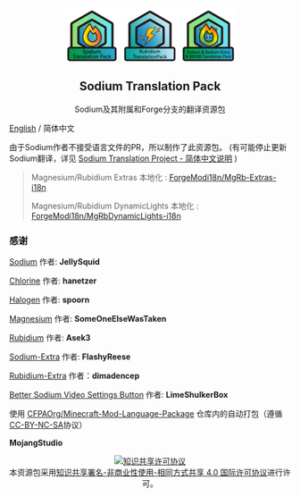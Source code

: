 <p align="center">
 <img width="100px" src="OLD/icons/PackIcon/bitmap-png/SodiumPack.png" align="center" alt="" />
 <img width="100px" src="OLD/icons/PackIcon/bitmap-png/RubidiumPack.png" align="center" alt="" />
 <img width="100px" src="OLD/icons/PackIcon/bitmap-png/SodiumAllPack.png" align="center" alt="" />
 <h2 align="center">Sodium Translation Pack</h2>
 <p align="center">Sodium及其附属和Forge分支的翻译资源包</p>

[English](README-EN.md) / 简体中文

由于Sodium作者不接受语言文件的PR，所以制作了此资源包。
(有可能停止更新Sodium翻译，详见 [Sodium Translation Project - 简体中文说明](https://gist.github.com/TexBlock/1f5628574b1d6cd7df7243c8bcc552c6) )

> 
> Magnesium/Rubidium Extras 本地化 : [ForgeModi18n/MgRb-Extras-i18n](https://github.com/ForgeModi18n/MgRb-Extras-i18n)
> 
> Magnesium/Rubidium DynamicLights 本地化 : [ForgeModi18n/MgRbDynamicLights-i18n](https://github.com/ForgeModi18n/MgRbDynamicLights-i18n)

### 感谢

[Sodium](https://github.com/jellysquid3/sodium-fabric) 作者: **JellySquid**

[Chlorine](https://github.com/HalogenMods/Chlorine) 作者: **hanetzer**

[Halogen](https://github.com/spoorn/sodium-forge) 作者: **spoorn**

[Magnesium](https://github.com/Someone-Else-Was-Taken/Magnesium) 作者: **SomeOneElseWasTaken**

[Rubidium](https://github.com/Asek3/Rubidium) 作者: **Asek3**

[Sodium-Extra](https://github.com/FlashyReese/sodium-extra-fabric) 作者: **FlashyReese**

[Rubidium-Extra](https://www.curseforge.com/minecraft/mc-mods/sodium-extra-forge) 作者：**dimadencep**

[Better Sodium Video Settings Button](https://github.com/LimeShulkerBox/better-sodium-video-settings) 作者: **LimeShulkerBox**

使用 [CFPAOrg/Minecraft-Mod-Language-Package](https://github.com/CFPAOrg/Minecraft-Mod-Language-Package) 仓库内的自动打包（遵循[CC-BY-NC-SA](http://creativecommons.org/licenses/by-nc-sa/4.0/)协议）

**MojangStudio**

<p align="center">
<a rel="license" href="http://creativecommons.org/licenses/by-nc-sa/4.0/"><img alt="知识共享许可协议" style="border-width:0" src="https://i.creativecommons.org/l/by-nc-sa/4.0/88x31.png" /></a><br />本资源包采用<a rel="license" href="http://creativecommons.org/licenses/by-nc-sa/4.0/">知识共享署名-非商业性使用-相同方式共享 4.0 国际许可协议</a>进行许可。
</p>
